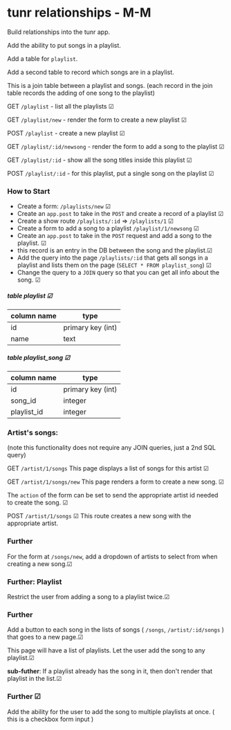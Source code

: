 # tunr relationships - M-M

Build relationships into the tunr app.

Add the ability to put songs in a playlist.

Add a table for `playlist`.

Add a second table to record which songs are in a playlist.

This is a join table between a playlist and songs. (each record in the join table records the adding of one song to the playlist)

GET `/playlist` - list all the playlists ☑

GET `/playlist/new` - render the form to create a new playlist ☑

POST `/playlist` - create a new playlist ☑

GET `/playlist/:id/newsong` - render the form to add a song to the playlist ☑

GET `/playlist/:id` - show all the song titles inside this playlist ☑

POST `/playlist/:id` - for this playlist, put a single song on the playlist ☑

### How to Start

- Create a form: `/playlists/new` ☑
- Create an `app.post` to take in the `POST` and create a record of a playlist ☑
- Create a show route `/playlists/:id` => `/playlists/1` ☑
- Create a form to add a song to a playlist `/playlist/1/newsong` ☑
- Create an `app.post` to take in the `POST` request and add a song to the playlist. ☑
- this record is an entry in the DB between the song and the playlist.☑
- Add the query into the page `/playlists/:id` that gets all songs in a playlist and lists them on the page (`SELECT * FROM playlist_song`) ☑
- Change the query to a `JOIN` query so that you can get all info about the song. ☑

##### table playlist ☑

| column name  | type |
|--------------|------|
| id   | primary key (int) |
| name | text |

##### table playlist_song ☑

| column name  | type |
|--------------|------|
| id   | primary key (int) |
| song_id | integer |
| playlist_id | integer |


### Artist's songs:

(note this functionality does not require any JOIN queries, just a 2nd SQL query)

GET `/artist/1/songs` 
This page displays a list of songs for this artist ☑

GET `/artist/1/songs/new` 
This page renders a form to create a new song. ☑

The `action` of the form can be set to send the appropriate artist id needed to create the song. ☑

POST `/artist/1/songs` ☑
This route creates a new song with the appropriate artist.


### Further
For the form at `/songs/new`, add a dropdown of artists to select from when creating a new song.☑

### Further: Playlist
Restrict the user from adding a song to a playlist twice.☑

### Further
Add a button to each song in the lists of songs ( `/songs`, `/artist/:id/songs` ) that goes to a new page.☑

This page will have a list of playlists. Let the user add the song to any playlist.☑

**sub-futher**: If a playlist already has the song in it, then don't render that playlist in the list.☑

### Further ☑
Add the ability for the user to add the song to multiple playlists at once. ( this is a checkbox form input )